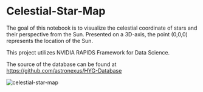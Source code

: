 # Celestial-Star-Map

The goal of this notebook is to visualize the celestial coordinate of stars and their perspective from the Sun. Presented on a 3D-axis, the point (0,0,0) represents the location of the Sun.

This project utilizes NVIDIA RAPIDS Framework for Data Science.

The source of the database can be found at https://github.com/astronexus/HYG-Database

![celestial-star-map](https://user-images.githubusercontent.com/36018868/120918834-b8dd9480-c673-11eb-9bac-11731c9bff99.png)
